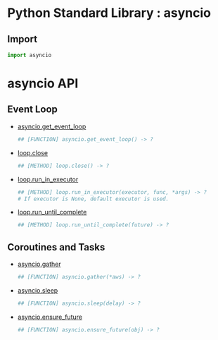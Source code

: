Python Standard Library : asyncio
==================================

Import
------
```python
import asyncio
```

asyncio API
===========

Event Loop
----------
- [asyncio.get_event_loop](https://docs.python.org/3/library/asyncio-eventloop.html#asyncio.get_event_loop)
    ```python
    ## [FUNCTION] asyncio.get_event_loop() -> ?
    ```
- [loop.close](https://docs.python.org/3/library/asyncio-eventloop.html#asyncio.loop.close)
    ```python
    ## [METHOD] loop.close() -> ?
    ```
- [loop.run_in_executor]()
    ```python
    ## [METHOD] loop.run_in_executor(executor, func, *args) -> ?
    # If executor is None, default executor is used.
    ```
- [loop.run_until_complete](https://docs.python.org/3/library/asyncio-eventloop.html#asyncio.loop.run_until_complete)
    ```python
    ## [METHOD] loop.run_until_complete(future) -> ?
    ```

Coroutines and Tasks
--------------------
- [asyncio.gather](https://docs.python.org/3/library/asyncio-task.html#asyncio.gather)
    ```python
    ## [FUNCTION] asyncio.gather(*aws) -> ?
    ```
- [asyncio.sleep](https://docs.python.org/3/library/asyncio-task.html#asyncio.sleep)
    ```python
    ## [FUNCTION] asyncio.sleep(delay) -> ?
    ```
- [asyncio.ensure_future]()
    ```python
    ## [FUNCTION] asyncio.ensure_future(obj) -> ?
    ```